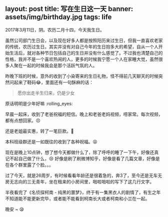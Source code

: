 
layout: post
title: 写在生日这一天
banner: assets/img/birthday.jpg
tags: life
---

2017年3月11日，阴。农历二月十四，今天我生日。

虽然公司部门生日会，以及现在好多人都是按照阳历来过生日，但我一直喜欢老家的传统，农历过生日。其实并没有对自己今年的生日抱多大的希望，自从一个人开始生活后，就对各种节日包括自己的生日并没有什么感觉了。不过我也清楚自己的性格，我并不是一个喜欢热闹的人，更多的时候我宁愿一个人在家睡大觉，虽然很多人聚在一起的时候我会是那个活跃气氛的人。

昨晚下班的时候，意外的收到了小染寄来的生日礼物，怪不得前几天聊天的时候突然问起来了鞋码:joy:，里面还有一句酥麻的话：

> 愿你出走半生归来，仍是少女

原话明明是少年好嘛 :rolling_eyes:

早晨一起床，收到了老爸祝福的短信。晚上和老爸老妈视频，唠家常。每次视频，都有点想回家。:persevere:

还是老姐最实惠，转了一笔巨款。:see_no_evil:

本科班级群还是一如既往的收到了各种祝福。:stuck_out_tongue_closed_eyes:

现在是晚上10点钟，想了想今天都做什么了，除了呼呼的睡了一下午，好像还真记不起自己做了什么，:cry: 好像是刷了刷微博知乎，好像是看了几篇文章，好像是在各个群里露了个脸。。。

过了今天，就是26周岁，有时候看看年龄还是很着急的，奔3了，至今还是无车无房无志向的三无青年，坐在租来的小房间里，啪啦啪啦的写下了这几行文字。

半夜看完了《名侦探柯南 - 纯黑的噩梦》，终于有一集黑衣人的剧情了，有生之年不知道能不能更新完毕，或者能不能看到柯南长大或者柯南和小兰在一起。

晚安 ~ :sleepy:






